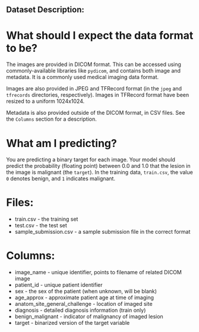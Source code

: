 ## Dataset Description:
# What should I expect the data format to be?
The images are provided in DICOM format. This can be accessed using commonly-available libraries like ```pydicom```, and contains both image and metadata. It is a commonly used medical imaging data format.

Images are also provided in JPEG and TFRecord format (in the ```jpeg``` and ```tfrecords``` directories, respectively). Images in TFRecord format have been resized to a uniform 1024x1024.

Metadata is also provided outside of the DICOM format, in CSV files. See the ```Columns``` section for a description.

# What am I predicting?
You are predicting a binary target for each image. Your model should predict the probability (floating point) between 0.0 and 1.0 that the lesion in the image is malignant (the ```target```). 
In the training data, ```train.csv```, the value ```0``` denotes benign, and ```1``` indicates malignant.

# Files:
* train.csv - the training set
* test.csv - the test set
* sample_submission.csv - a sample submission file in the correct format

# Columns:
* image_name - unique identifier, points to filename of related DICOM image
* patient_id - unique patient identifier
* sex - the sex of the patient (when unknown, will be blank)
* age_approx - approximate patient age at time of imaging
* anatom_site_general_challenge - location of imaged site
* diagnosis - detailed diagnosis information (train only)
* benign_malignant - indicator of malignancy of imaged lesion
* target - binarized version of the target variable

